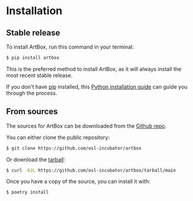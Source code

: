 # Installation

## Stable release

To install ArtBox, run this command in your terminal:

```bash
$ pip install artbox
```

This is the preferred method to install ArtBox, as it will always
install the most recent stable release.

If you don't have [pip](https://pip.pypa.io) installed, this
[Python installation guide](http://docs.python-guide.org/en/latest/starting/installation/)
can guide you through the process.

## From sources

The sources for ArtBox can be downloaded from the
[Github repo](https://github.com/osl-incubator/artbox).

You can either clone the public repository:

```bash
$ git clone https://github.com/osl-incubator/artbox
```

Or download the [tarball](https://github.com/osl-incubator/artbox/tarball/main):

```bash
$ curl -OJL https://github.com/osl-incubator/artbox/tarball/main
```

Once you have a copy of the source, you can install it with:

```bash
$ poetry install
```
